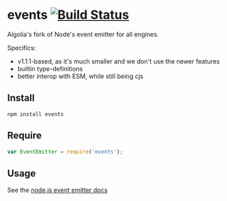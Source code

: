 # events [![Build Status](https://travis-ci.org/Gozala/events.png?branch=master)](https://travis-ci.org/Gozala/events)

Algolia's fork of Node's event emitter for all engines.

Specifics:
- v1.1.1-based, as it's much smaller and we don't use the newer features
- builtin type-definitions
- better interop with ESM, while still being cjs

## Install

```
npm install events
```

## Require

```javascript
var EventEmitter = require('events');
```

## Usage

See the [node.js event emitter docs](https://nodejs.org/api/events.html)
